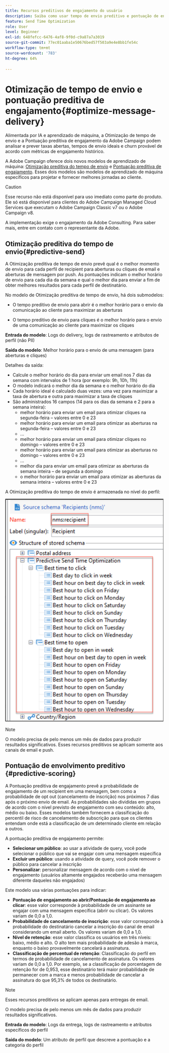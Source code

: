 ```yaml
---
title: Recursos preditivos de engajamento do usuário
description: Saiba como usar tempo de envio preditivo e pontuação de engajamento
feature: Send Time Optimization
role: User
level: Beginner
exl-id: 648fefcc-6476-4af8-9f0d-c9a87a7a3019
source-git-commit: 77ec01aaba1e50676bed57f503a9e4e8bb1fe54c
workflow-type: tm+mt
source-wordcount: '783'
ht-degree: 64%

---
```


# Otimização de tempo de envio e pontuação preditiva de engajamento{#optimize-message-delivery}

Alimentada por IA e aprendizado de máquina, a Otimização de tempo de envio e a Pontuação preditiva de engajamento da Adobe Campaign podem analisar e prever taxas abertas, tempos de envio ideais e churn provável de acordo com métricas de engajamento histórico.

A Adobe Campaign oferece dois novos modelos de aprendizado de máquina: [Otimização preditiva do tempo de envio](#predictive-send) e [Pontuação preditiva de engajamento](#predictive-scoring). Esses dois modelos são modelos de aprendizado de máquina específicos para projetar e fornecer melhores jornadas ao cliente.

>[!CAUTION]
>
>Esse recurso não está disponível para uso imediato como parte do produto. Ele só está disponível para clientes do Adobe Campaign Managed Cloud Services que executam o Adobe Campaign Classic v7 ou o Adobe Campaign v8.
>
>A implementação exige o engajamento da Adobe Consulting. Para saber mais, entre em contato com o representante da Adobe.
>


## Otimização preditiva do tempo de envio{#predictive-send}

A Otimização preditiva de tempo de envio prevê qual é o melhor momento de envio para cada perfil de recipient para aberturas ou cliques de email e aberturas de mensagem por push. As pontuações indicam o melhor horário de envio para cada dia da semana e qual o melhor dia para enviar a fim de obter melhores resultados para cada perfil de destinatário.

No modelo de Otimização preditiva de tempo de envio, há dois submodelos:

* O tempo preditivo de envio para abrir é o melhor horário para o envio da comunicação ao cliente para maximizar as aberturas

* O tempo preditivo de envio para cliques é o melhor horário para o envio de uma comunicação ao cliente para maximizar os cliques


**Entrada do modelo**: Logs do delivery, logs de rastreamento e atributos de perfil (não PII)

**Saída do modelo**: Melhor horário para o envio de uma mensagem (para aberturas e cliques)

Detalhes da saída:

* Calcule o melhor horário do dia para enviar um email nos 7 dias da semana com intervalos de 1 hora (por exemplo: 9h, 10h, 11h)
* O modelo indicará o melhor dia da semana e o melhor horário do dia
* Cada horário ideal é calculado duas vezes: uma vez para maximizar a taxa de abertura e outra para maximizar a taxa de cliques
* São administrados 16 campos (14 para os dias da semana e 2 para a semana inteira):
   * melhor horário para enviar um email para otimizar cliques na segunda-feira – valores entre 0 e 23
   * melhor horário para enviar um email para otimizar as aberturas na segunda-feira – valores entre 0 e 23
   * ...
   * melhor horário para enviar um email para otimizar cliques no domingo – valores entre 0 e 23
   * melhor horário para enviar um email para otimizar as aberturas no domingo – valores entre 0 e 23
   * ...
   * melhor dia para enviar um email para otimizar as aberturas da semana inteira – de segunda a domingo
   * o melhor horário para enviar um email para otimizar as aberturas da semana inteira – valores entre 0 e 23


A Otimização preditiva do tempo de envio é armazenada no nível do perfil:

![](assets/sto-schema.png)


>[!NOTE]
>
>O modelo precisa de pelo menos um mês de dados para produzir resultados significativos. Esses recursos preditivos se aplicam somente aos canais de email e push.
>


## Pontuação de envolvimento preditivo {#predictive-scoring}

A Pontuação preditiva de engajamento prevê a probabilidade de engajamento de um recipient em uma mensagem, bem como a probabilidade de opt out (cancelamento de inscrição) nos próximos 7 dias após o próximo envio de email. As probabilidades são divididas em grupos de acordo com o nível previsto de engajamento com seu conteúdo: alto, médio ou baixo. Esses modelos também fornecem a classificação do percentil de risco de cancelamento de subscrição para que os clientes entendam onde está a classificação de um determinado cliente em relação a outros.

A pontuação preditiva de engajamento permite:

* **Selecionar um público**: ao usar a atividade de query, você pode selecionar o público que vai se engajar com uma mensagem específica
* **Excluir um público**: usando a atividade de query, você pode remover o público para cancelar a inscrição
* **Personalizar**: personalizar mensagem de acordo com o nível de engajamento (usuários altamente engajados receberão uma mensagem diferente daqueles não engajados)

Este modelo usa várias pontuações para indicar:

* **Pontuação de engajamento ao abrir/Pontuação de engajamento ao clicar**: esse valor corresponde à probabilidade de um assinante se engajar com uma mensagem específica (abrir ou clicar). Os valores variam de 0,0 a 1,0.
* **Probabilidade de cancelamento de inscrição**: esse valor corresponde à probabilidade do destinatário cancelar a inscrição do canal de email considerando um email aberto. Os valores variam de 0,0 a 1,0.
* **Nível de retenção**: esse valor classifica os usuários em três níveis: baixo, médio e alto. O alto tem mais probabilidade de adesão à marca, enquanto o baixo provavelmente cancelará a assinatura.
* **Classificação de percentual de retenção**: Classificação do perfil em termos de probabilidade de cancelamento de assinatura. Os valores variam de 0,0 a 1,0. Por exemplo, se a classificação de porcentagem de retenção for de 0,953, esse destinatário terá maior probabilidade de permanecer com a marca e menos probabilidade de cancelar a assinatura do que 95,3% de todos os destinatário.

>[!NOTE]
>
>Esses recursos preditivos se aplicam apenas para entregas de email.
>
>O modelo precisa de pelo menos um mês de dados para produzir resultados significativos.

**Entrada do modelo**: Logs da entrega, logs de rastreamento e atributos específicos do perfil

**Saída do modelo**: Um atributo de perfil que descreve a pontuação e a categoria do perfil
